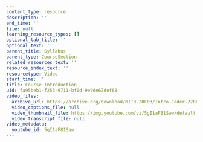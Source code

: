 ```yaml
---
content_type: resource
description: ''
end_time: ''
file: null
learning_resource_types: []
optional_tab_title: ''
optional_text: ''
parent_title: Syllabus
parent_type: CourseSection
related_resources_text: ''
resource_index_text: ''
resourcetype: Video
start_time: ''
title: Course Introduction
uid: fa95beb1-f253-9711-bf0d-9e9de67def68
video_files:
  archive_url: https://archive.org/download/MIT3.20F03/Intro-Ceder-220k.mp4
  video_captions_file: null
  video_thumbnail_file: https://img.youtube.com/vi/5gI1aF81Saw/default.jpg
  video_transcript_file: null
video_metadata:
  youtube_id: 5gI1aF81Saw
---
```

